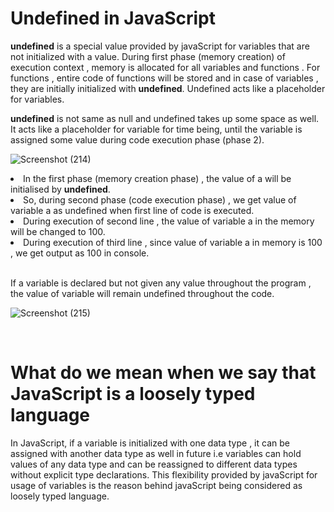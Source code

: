 # Undefined in JavaScript

<strong>undefined</strong> is a special value provided by javaScript for variables that are not initialized with a value. During first phase (memory creation) of execution context , memory is allocated for all variables and functions . For functions , entire code of functions will be stored and in case of variables , they are initially initialized with <strong>undefined</strong>. Undefined acts like a placeholder for variables. <br>

<strong>undefined</strong> is not same as null and undefined takes up some space as well. It acts like a placeholder for variable for time being, until the variable is assigned some value during code execution phase (phase 2).<br>

![Screenshot (214)](https://github.com/VVSD-Charan/Striver-A-Z-sheet-and-learning/assets/105978561/7bc1be01-7703-408e-81db-ad76b57b7c47)

<li>In the first phase (memory creation phase) , the value of a will be initialised by <strong>undefined</strong>.</li>
<li>So, during second phase (code execution phase) , we get value of variable a as undefined when first line of code is executed.</li>
<li>During execution of second line , the value of variable a in the memory will be changed to 100.</li>
<li>During execution of third line , since value of variable a in memory is 100 , we get output as 100 in console.</li>
<br>

If a variable is declared but not given any value throughout the program , the value of variable will remain undefined throughout the code.<br>

![Screenshot (215)](https://github.com/VVSD-Charan/Striver-A-Z-sheet-and-learning/assets/105978561/5ee5d0e8-979c-4e3e-9dab-52b71704942c)

<br>

# What do we mean when we say that JavaScript is a loosely typed language

In JavaScript, if a variable is initialized with one data type , it can be assigned with another data type as well in future i.e variables can hold values of any data type and can be reassigned to different data types without explicit type declarations. This flexibility provided by javaScript for usage of variables is the reason behind javaScript being considered as loosely typed language.
